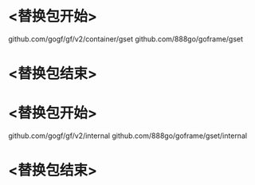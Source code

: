 
# <替换包开始>
github.com/gogf/gf/v2/container/gset
github.com/888go/goframe/gset
# <替换包结束>

# <替换包开始>
github.com/gogf/gf/v2/internal
github.com/888go/goframe/gset/internal
# <替换包结束>
